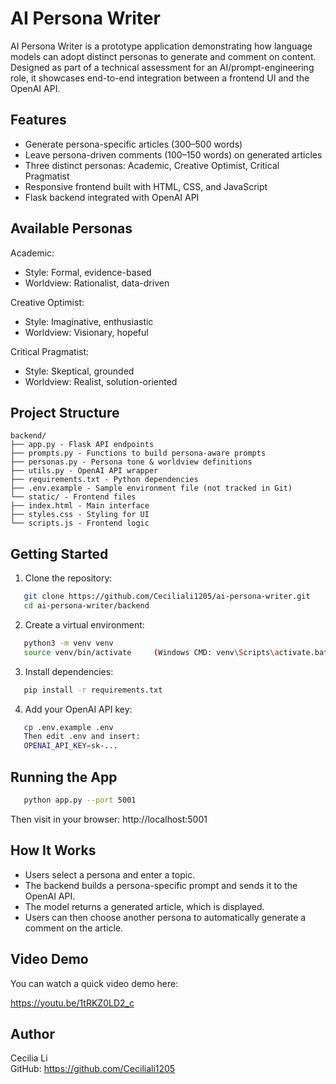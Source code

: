 # AI Persona Writer

AI Persona Writer is a prototype application demonstrating how language models can adopt distinct personas to generate and comment on content. Designed as part of a technical assessment for an AI/prompt-engineering role, it showcases end-to-end integration between a frontend UI and the OpenAI API.

## Features

- Generate persona-specific articles (300–500 words)
- Leave persona-driven comments (100–150 words) on generated articles
- Three distinct personas: Academic, Creative Optimist, Critical Pragmatist
- Responsive frontend built with HTML, CSS, and JavaScript
- Flask backend integrated with OpenAI API

## Available Personas

Academic:

- Style: Formal, evidence-based
- Worldview: Rationalist, data-driven

Creative Optimist:

- Style: Imaginative, enthusiastic
- Worldview: Visionary, hopeful

Critical Pragmatist:

- Style: Skeptical, grounded
- Worldview: Realist, solution-oriented

## Project Structure

```
backend/
├── app.py - Flask API endpoints
├── prompts.py - Functions to build persona-aware prompts
├── personas.py - Persona tone & worldview definitions
├── utils.py - OpenAI API wrapper
├── requirements.txt - Python dependencies
├── .env.example - Sample environment file (not tracked in Git)
└── static/ - Frontend files
├── index.html - Main interface
├── styles.css - Styling for UI
└── scripts.js - Frontend logic
```

## Getting Started

1. Clone the repository:

```bash
   git clone https://github.com/Ceciliali1205/ai-persona-writer.git
   cd ai-persona-writer/backend
```

2. Create a virtual environment:

```bash
   python3 -m venv venv
   source venv/bin/activate     (Windows CMD: venv\Scripts\activate.bat)
```

3. Install dependencies:

```bash
   pip install -r requirements.txt
```

4. Add your OpenAI API key:

```bash
   cp .env.example .env
   Then edit .env and insert:
   OPENAI_API_KEY=sk-...
```

## Running the App

```bash
   python app.py --port 5001
```

Then visit in your browser: http://localhost:5001

## How It Works

- Users select a persona and enter a topic.
- The backend builds a persona-specific prompt and sends it to the OpenAI API.
- The model returns a generated article, which is displayed.
- Users can then choose another persona to automatically generate a comment on the article.

## Video Demo

You can watch a quick video demo here:

https://youtu.be/1tRKZ0LD2_c


## Author

Cecilia Li  
GitHub: https://github.com/Ceciliali1205
